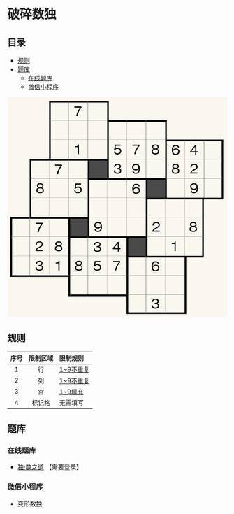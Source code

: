 # 破碎数独
<!-- START doctoc generated TOC please keep comment here to allow auto update -->
<!-- DON'T EDIT THIS SECTION, INSTEAD RE-RUN doctoc TO UPDATE -->
## 目录

- [规则](#%E8%A7%84%E5%88%99)
- [题库](#%E9%A2%98%E5%BA%93)
  - [在线题库](#%E5%9C%A8%E7%BA%BF%E9%A2%98%E5%BA%93)
  - [微信小程序](#%E5%BE%AE%E4%BF%A1%E5%B0%8F%E7%A8%8B%E5%BA%8F)

<!-- END doctoc generated TOC please keep comment here to allow auto update -->

![题](../../../images/sudoku/破碎数独.png)

## 规则

| 序号  | 限制区域 | 限制规则      |
|:---:|:----:|:----------|
|  1  |  行   | [1~9不重复] |
|  2  |  列   | [1~9不重复] |
|  3  |  宫   | [1~9填充]  |
|  4  | 标记格  | 无需填写      |

## 题库

### 在线题库

- [独·数之道](http://www.sudokufans.org.cn/lx/game.index.php?type=yw2) 【需要登录】

### 微信小程序

- ~~变形数独~~

[1~9不重复]: ../../../rules.md#1to9不重复
[1~9填充]: ../../../rules.md#1to9填充
